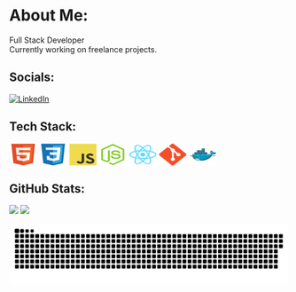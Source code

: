 # About Me:
Full Stack Developer
<br>
Currently working on freelance projects.

## Socials:
[![LinkedIn](https://img.shields.io/badge/LinkedIn-%230077B5.svg?logo=linkedin&logoColor=white)](https://www.linkedin.com/in/lucas-costa-96-rs/) 

## Tech Stack:

<div style="display: inline_block">
  <img align="center" alt="LucasHtml5" height="40" width="50" src="https://raw.githubusercontent.com/devicons/devicon/master/icons/html5/html5-original.svg">  
  <img align="center" alt="LucasCss3" height="40" width="50" src="https://raw.githubusercontent.com/devicons/devicon/master/icons/css3/css3-original.svg">  
  <img align="center" alt="LucasJS" height="40" width="50" src="https://github.com/devicons/devicon/blob/master/icons/javascript/javascript-original.svg">
  <img align="center" alt="LucasJS" height="40" width="50" src="https://github.com/devicons/devicon/blob/master/icons/nodejs/nodejs-original.svg">
  <img align="center" alt="LucasJS" height="40" width="50" src="https://github.com/devicons/devicon/blob/master/icons/react/react-original.svg">
  <img align="center" alt="LucasGit" height="40" width="50" src="https://github.com/devicons/devicon/blob/master/icons/git/git-original.svg">
  <img align="center" alt="LucasDocker" height="40" width="50" src="https://github.com/devicons/devicon/blob/master/icons/docker/docker-original.svg">
  
<div>



## GitHub Stats:
<div>
  <img height="150em" src="https://github-readme-stats.vercel.app/api?username=LucasCosta96RS&show_icons=true&theme=onedark&include_all_commits=true&count_private=true"/>
  <img height="150em" src="https://github-readme-stats.vercel.app/api/top-langs/?username=LucasCosta96RS&layout=compact&langs_count=16&theme=onedark"/>
<div>
  
![Snake animation](https://github.com/LucasCosta96RS/LucasCosta96RS/blob/output/github-contribution-grid-snake.svg)
